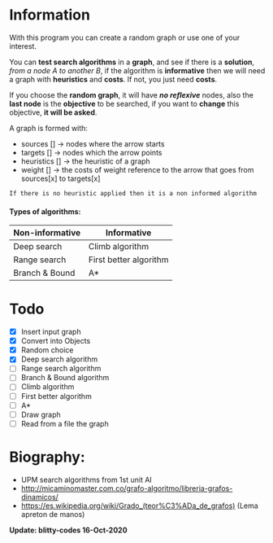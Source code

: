 # Information
With this program you can create a random graph or
use one of your interest.

You can **test search algorithms** in a **graph**, and see if
there is a **solution**, _from a node A to another B_,
if the algorithm is **informative** then we will need a
graph with **heuristics** and **costs**. If not, you just
need **costs**.

If you choose the **random graph**, it will have _**no reflexive**_
nodes, also the **last node** is the **objective** to be searched,
if you want to **change** this objective, **it will be asked**.

A graph is formed with:
  - sources [] -> nodes where the arrow starts
  - targets [] -> nodes which the arrow points
  - heuristics [] -> the heuristic of a graph
  - weight [] -> the costs of weight reference to
      the arrow that goes from sources[x] to targets[x]

`If there is no heuristic applied then it is a non informed algorithm`

#### Types of algorithms:

| Non-informative | Informative |
|---|---|
| Deep search | Climb algorithm |
| Range search | First better algorithm |
| Branch & Bound | A* |

# Todo
- [x] Insert input graph
- [x] Convert into Objects
- [x] Random choice
- [x] Deep search algorithm
- [ ] Range search algorithm
- [ ] Branch & Bound algorithm
- [ ] Climb algorithm
- [ ] First better algorithm
- [ ] A*
- [ ] Draw graph
- [ ] Read from a file the graph

# Biography:
  - UPM search algorithms from 1st unit AI
  - http://micaminomaster.com.co/grafo-algoritmo/libreria-grafos-dinamicos/
  - https://es.wikipedia.org/wiki/Grado_(teor%C3%ADa_de_grafos) (Lema apreton de manos)

**Update: blitty-codes 16-Oct-2020**
